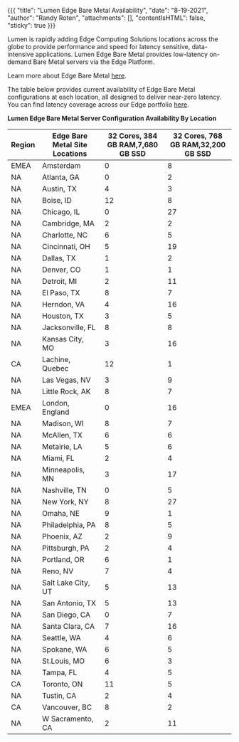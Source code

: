 {{{
  "title": "Lumen Edge Bare Metal Availability",
  "date": "8-19-2021",
  "author": "Randy Roten",
  "attachments": [],
  "contentIsHTML": false,
  "sticky": true
}}}

Lumen is rapidly adding Edge Computing Solutions locations across the globe to provide performance and speed for latency sensitive, data-intensive applications.
Lumen Edge Bare Metal provides low-latency on-demand Bare Metal servers via the Edge Platform.

Learn more about Edge Bare Metal [here](/edge-computing-solutions/edge-bare-metal/).

The table below provides current availability of Edge Bare Metal configurations at each location, all designed to deliver near-zero latency. You can find latency coverage across our Edge portfolio [here](https://www.lumen.com/en-us/resources/network-maps.html#edge-roadmap).

**Lumen Edge Bare Metal Server Configuration Availability By Location**

**Region**|**Edge Bare Metal Site Locations**|**32 Cores, 384 GB RAM,7,680 GB SSD**|**32 Cores, 768 GB RAM,32,200 GB SSD**
----------|----------------------------------|----------------------------------|------------------------------------------|
EMEA|Amsterdam|0|8
NA|Atlanta, GA|0|2
NA|Austin, TX|4|3
NA|Boise, ID|12|8
NA|Chicago, IL|0|27
NA|Cambridge, MA|2|2
NA|Charlotte, NC|6|5
NA|Cincinnati, OH|5|19
NA|Dallas, TX|1|2
NA|Denver, CO|1|1
NA|Detroit, MI|2|11
NA|El Paso, TX|8|7
NA|Herndon, VA|4|16
NA|Houston, TX|3|5
NA|Jacksonville, FL|8|8
NA|Kansas City, MO|3|16
CA|Lachine, Quebec|12|1
NA|Las Vegas, NV|3|9
NA|Little Rock, AK|8|7
EMEA|London, England|0|16
NA|Madison, WI|8|7
NA|McAllen, TX|6|6
NA|Metairie, LA|5|6
NA|Miami, FL|2|4
NA|Minneapolis, MN|3|17
NA|Nashville, TN|0|5
NA|New York, NY|8|27
NA|Omaha, NE|9|1
NA|Philadelphia, PA|8|5
NA|Phoenix, AZ|2|9
NA|Pittsburgh, PA|2|4
NA|Portland, OR|6|1
NA|Reno, NV|7|4
NA|Salt Lake City, UT|5|13
NA|San Antonio, TX|5|13
NA|San Diego, CA|0|7
NA|Santa Clara, CA|7|16
NA|Seattle, WA|4|6
NA|Spokane, WA|6|5
NA|St.Louis, MO|6|3
NA|Tampa, FL|4|5
CA|Toronto, ON|11|5
NA|Tustin, CA|2|4
CA|Vancouver, BC|8|2
NA|W Sacramento, CA|2|11
